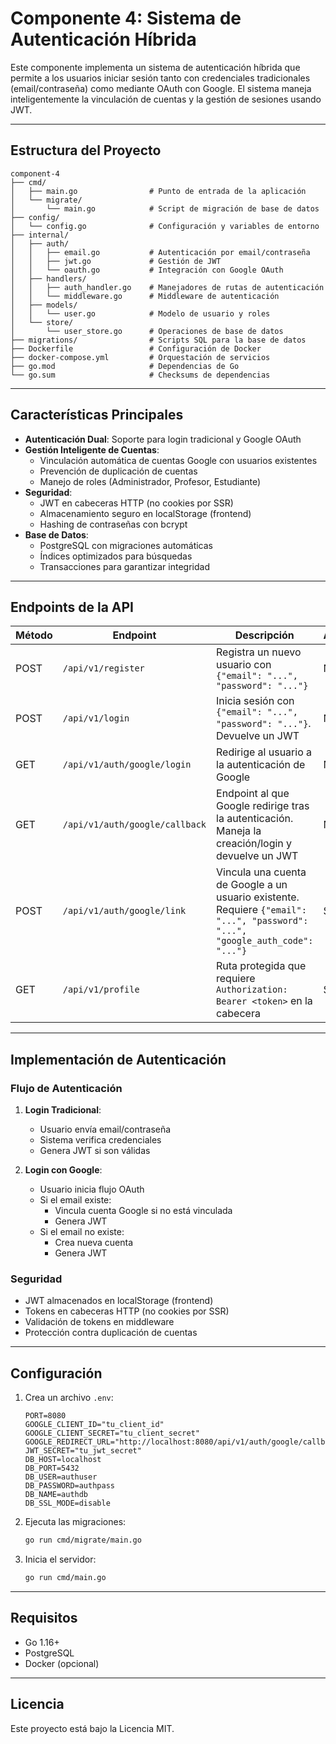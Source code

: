 # Componente 4: Sistema de Autenticación Híbrida

Este componente implementa un sistema de autenticación híbrida que permite a los usuarios iniciar sesión tanto con credenciales tradicionales (email/contraseña) como mediante OAuth con Google. El sistema maneja inteligentemente la vinculación de cuentas y la gestión de sesiones usando JWT.

---

## Estructura del Proyecto

```
component-4
├── cmd/
│   ├── main.go                # Punto de entrada de la aplicación
│   └── migrate/
│       └── main.go            # Script de migración de base de datos
├── config/
│   └── config.go              # Configuración y variables de entorno
├── internal/
│   ├── auth/
│   │   ├── email.go           # Autenticación por email/contraseña
│   │   ├── jwt.go             # Gestión de JWT
│   │   └── oauth.go           # Integración con Google OAuth
│   ├── handlers/
│   │   ├── auth_handler.go    # Manejadores de rutas de autenticación
│   │   └── middleware.go      # Middleware de autenticación
│   ├── models/
│   │   └── user.go            # Modelo de usuario y roles
│   └── store/
│       └── user_store.go      # Operaciones de base de datos
├── migrations/                # Scripts SQL para la base de datos
├── Dockerfile                 # Configuración de Docker
├── docker-compose.yml         # Orquestación de servicios
├── go.mod                     # Dependencias de Go
└── go.sum                     # Checksums de dependencias
```

---

## Características Principales

- **Autenticación Dual**: Soporte para login tradicional y Google OAuth
- **Gestión Inteligente de Cuentas**: 
  - Vinculación automática de cuentas Google con usuarios existentes
  - Prevención de duplicación de cuentas
  - Manejo de roles (Administrador, Profesor, Estudiante)
- **Seguridad**:
  - JWT en cabeceras HTTP (no cookies por SSR)
  - Almacenamiento seguro en localStorage (frontend)
  - Hashing de contraseñas con bcrypt
- **Base de Datos**:
  - PostgreSQL con migraciones automáticas
  - Índices optimizados para búsquedas
  - Transacciones para garantizar integridad

---

## Endpoints de la API

| Método | Endpoint                                 | Descripción                                                                                      | Autenticación |
|--------|------------------------------------------|--------------------------------------------------------------------------------------------------|---------------|
| POST   | `/api/v1/register`                       | Registra un nuevo usuario con `{"email": "...", "password": "..."}`                              | No            |
| POST   | `/api/v1/login`                          | Inicia sesión con `{"email": "...", "password": "..."}`. Devuelve un JWT                         | No            |
| GET    | `/api/v1/auth/google/login`              | Redirige al usuario a la autenticación de Google                                                 | No            |
| GET    | `/api/v1/auth/google/callback`           | Endpoint al que Google redirige tras la autenticación. Maneja la creación/login y devuelve un JWT| No            |
| POST   | `/api/v1/auth/google/link`               | Vincula una cuenta de Google a un usuario existente. Requiere `{"email": "...", "password": "...", "google_auth_code": "..."}` | Sí (JWT)      |
| GET    | `/api/v1/profile`                        | Ruta protegida que requiere `Authorization: Bearer <token>` en la cabecera                       | Sí (JWT)      |

---

## Implementación de Autenticación

### Flujo de Autenticación

1. **Login Tradicional**:
   - Usuario envía email/contraseña
   - Sistema verifica credenciales
   - Genera JWT si son válidas

2. **Login con Google**:
   - Usuario inicia flujo OAuth
   - Si el email existe:
     - Vincula cuenta Google si no está vinculada
     - Genera JWT
   - Si el email no existe:
     - Crea nueva cuenta
     - Genera JWT

### Seguridad

- JWT almacenados en localStorage (frontend)
- Tokens en cabeceras HTTP (no cookies por SSR)
- Validación de tokens en middleware
- Protección contra duplicación de cuentas

---

## Configuración

1. Crea un archivo `.env`:

    ```env
    PORT=8080
    GOOGLE_CLIENT_ID="tu_client_id"
    GOOGLE_CLIENT_SECRET="tu_client_secret"
    GOOGLE_REDIRECT_URL="http://localhost:8080/api/v1/auth/google/callback"
    JWT_SECRET="tu_jwt_secret"
    DB_HOST=localhost
    DB_PORT=5432
    DB_USER=authuser
    DB_PASSWORD=authpass
    DB_NAME=authdb
    DB_SSL_MODE=disable
    ```

2. Ejecuta las migraciones:
   ```bash
   go run cmd/migrate/main.go
   ```

3. Inicia el servidor:
   ```bash
   go run cmd/main.go
   ```

---

## Requisitos

- Go 1.16+
- PostgreSQL
- Docker (opcional)

---

## Licencia

Este proyecto está bajo la Licencia MIT.
